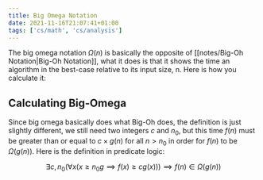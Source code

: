 ```yaml
---
title: Big Omega Notation
date: 2021-11-16T21:07:41+01:00
tags: ['cs/math', 'cs/analysis']
---
```

The big omega notation $\Omega(n)$ is basically the opposite of [[notes/Big-Oh Notation|Big-Oh Notation]], what it does is that it shows the time an algorithm in the best-case relative to its input size, n. Here is how you calculate it:

## Calculating Big-Omega
Since big omega basically does what Big-Oh does, the definition is just slightly different, we still need two integers $c$ and $n_0$, but this time $f(n)$ must be greater than or equal to $c\times g(n)$ for all $n > n_0$ in order for $f(n)$ to be $\Omega(g(n))$. Here is the definition in predicate logic:

  $$\exists c,n_0(\forall x(x \geq n_0 g \implies f(x) \geq cg(x))) \implies f(n) \in \Omega(g(n))$$